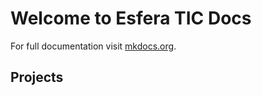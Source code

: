 # Welcome to Esfera TIC Docs

For full documentation visit [mkdocs.org](https://www.mkdocs.org).

## Projects

